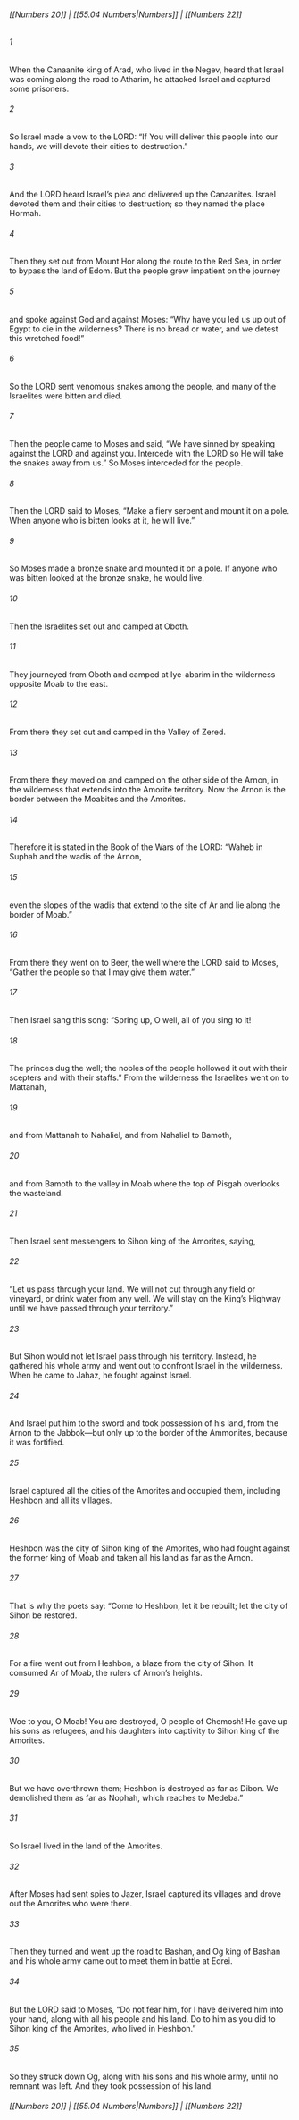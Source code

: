 
###### [[Numbers 20]] | [[55.04 Numbers|Numbers]] | [[Numbers 22]]

###### 1
When the Canaanite king of Arad, who lived in the Negev, heard that Israel was coming along the road to Atharim, he attacked Israel and captured some prisoners.
###### 2
So Israel made a vow to the LORD: “If You will deliver this people into our hands, we will devote their cities to destruction.”
###### 3
And the LORD heard Israel’s plea and delivered up the Canaanites. Israel devoted them and their cities to destruction; so they named the place Hormah.
###### 4
Then they set out from Mount Hor along the route to the Red Sea, in order to bypass the land of Edom. But the people grew impatient on the journey
###### 5
and spoke against God and against Moses: “Why have you led us up out of Egypt to die in the wilderness? There is no bread or water, and we detest this wretched food!”
###### 6
So the LORD sent venomous snakes among the people, and many of the Israelites were bitten and died.
###### 7
Then the people came to Moses and said, “We have sinned by speaking against the LORD and against you. Intercede with the LORD so He will take the snakes away from us.” So Moses interceded for the people.
###### 8
Then the LORD said to Moses, “Make a fiery serpent and mount it on a pole. When anyone who is bitten looks at it, he will live.”
###### 9
So Moses made a bronze snake and mounted it on a pole. If anyone who was bitten looked at the bronze snake, he would live.
###### 10
Then the Israelites set out and camped at Oboth.
###### 11
They journeyed from Oboth and camped at Iye-abarim in the wilderness opposite Moab to the east.
###### 12
From there they set out and camped in the Valley of Zered.
###### 13
From there they moved on and camped on the other side of the Arnon, in the wilderness that extends into the Amorite territory. Now the Arnon is the border between the Moabites and the Amorites.
###### 14
Therefore it is stated in the Book of the Wars of the LORD: “Waheb in Suphah and the wadis of the Arnon,
###### 15
even the slopes of the wadis that extend to the site of Ar and lie along the border of Moab.”
###### 16
From there they went on to Beer, the well where the LORD said to Moses, “Gather the people so that I may give them water.”
###### 17
Then Israel sang this song: “Spring up, O well, all of you sing to it!
###### 18
The princes dug the well; the nobles of the people hollowed it out with their scepters and with their staffs.” From the wilderness the Israelites went on to Mattanah,
###### 19
and from Mattanah to Nahaliel, and from Nahaliel to Bamoth,
###### 20
and from Bamoth to the valley in Moab where the top of Pisgah overlooks the wasteland.
###### 21
Then Israel sent messengers to Sihon king of the Amorites, saying,
###### 22
“Let us pass through your land. We will not cut through any field or vineyard, or drink water from any well. We will stay on the King’s Highway until we have passed through your territory.”
###### 23
But Sihon would not let Israel pass through his territory. Instead, he gathered his whole army and went out to confront Israel in the wilderness. When he came to Jahaz, he fought against Israel.
###### 24
And Israel put him to the sword and took possession of his land, from the Arnon to the Jabbok—but only up to the border of the Ammonites, because it was fortified.
###### 25
Israel captured all the cities of the Amorites and occupied them, including Heshbon and all its villages.
###### 26
Heshbon was the city of Sihon king of the Amorites, who had fought against the former king of Moab and taken all his land as far as the Arnon.
###### 27
That is why the poets say: “Come to Heshbon, let it be rebuilt; let the city of Sihon be restored.
###### 28
For a fire went out from Heshbon, a blaze from the city of Sihon. It consumed Ar of Moab, the rulers of Arnon’s heights.
###### 29
Woe to you, O Moab! You are destroyed, O people of Chemosh! He gave up his sons as refugees, and his daughters into captivity to Sihon king of the Amorites.
###### 30
But we have overthrown them; Heshbon is destroyed as far as Dibon. We demolished them as far as Nophah, which reaches to Medeba.”
###### 31
So Israel lived in the land of the Amorites.
###### 32
After Moses had sent spies to Jazer, Israel captured its villages and drove out the Amorites who were there.
###### 33
Then they turned and went up the road to Bashan, and Og king of Bashan and his whole army came out to meet them in battle at Edrei.
###### 34
But the LORD said to Moses, “Do not fear him, for I have delivered him into your hand, along with all his people and his land. Do to him as you did to Sihon king of the Amorites, who lived in Heshbon.”
###### 35
So they struck down Og, along with his sons and his whole army, until no remnant was left. And they took possession of his land.

###### [[Numbers 20]] | [[55.04 Numbers|Numbers]] | [[Numbers 22]]
